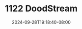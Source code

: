 --- 
title: "1122  DoodStream"
description: "  bokeh 1122  DoodStream yandek video full  "
date: 2024-09-28T19:18:40-08:00
file_code: "ium8y5xqvjug"
draft: false
cover: "ayc0kzpi603t6fd4.jpg"
tags: ["DoodStream", "bokep-indo", "bokep-viral", "bokep-ig"]
length: 180
fld_id: "1483159"
foldername: "Arsya 1"
categories: ["Arsya 1"]
views: 0
---